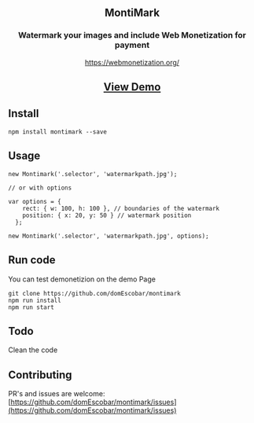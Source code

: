  <div align="center">

  <h2>MontiMark</h2>
  <h3>Watermark your images and include Web Monetization for payment</h3>

  https://webmonetization.org/

  <h2>
    <a href="https://nokol.net/montimark/">View Demo</a>
    </h2>

</div>



## Install
````
npm install montimark --save
````


## Usage

```
new Montimark('.selector', 'watermarkpath.jpg');

// or with options

var options = { 
    rect: { w: 100, h: 100 }, // boundaries of the watermark
    position: { x: 20, y: 50 } // watermark position
  };

new Montimark('.selector', 'watermarkpath.jpg', options);
```

## Run code
You can test demonetizion on the demo Page
```
git clone https://github.com/domEscobar/montimark
npm run install
npm run start
```

## Todo
Clean the code


## Contributing

PR's and issues are welcome:
[https://github.com/domEscobar/montimark/issues](https://github.com/domEscobar/montimark/issues)